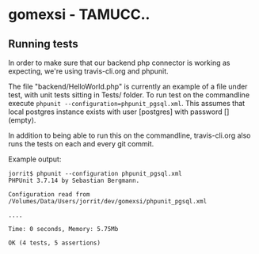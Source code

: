 gomexsi - TAMUCC..
=======

## Running tests

In order to make sure that our backend php connector is working as expecting, we're using travis-cli.org and phpunit.

The file "backend/HelloWorld.php" is currently an example of a file under test, with unit tests sitting in Tests/ folder.  To run test on the commandline execute ```phpunit --configuration=phpunit_pgsql.xml```. This assumes that local postgres instance exists with user [postgres] with password [] (empty).  

In addition to being able to run this on the commandline, travis-cli.org also runs the tests on each and every git commit.

Example output:
```
jorrit$ phpunit --configuration phpunit_pgsql.xml 
PHPUnit 3.7.14 by Sebastian Bergmann.

Configuration read from /Volumes/Data/Users/jorrit/dev/gomexsi/phpunit_pgsql.xml

....

Time: 0 seconds, Memory: 5.75Mb

OK (4 tests, 5 assertions)
```

